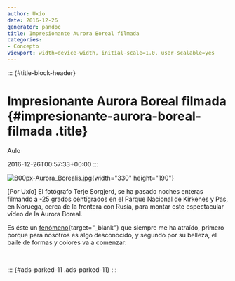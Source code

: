 ```yaml
---
author: Uxío
date: 2016-12-26
generator: pandoc
title: Impresionante Aurora Boreal filmada
categories:
- Concepto
viewport: width=device-width, initial-scale=1.0, user-scalable=yes
---
```


::: {#title-block-header}
# Impresionante Aurora Boreal filmada {#impresionante-aurora-boreal-filmada .title}

Aulo

2016-12-26T00:57:33+00:00
:::

![800px-Aurora_Borealis.jpg](http://upload.wikimedia.org/wikipedia/commons/thumb/6/63/Aurora_Borealis.jpg/800px-Aurora_Borealis.jpg?v=1302602065736){width="330"
height="190"}

\[Por Uxío\] El fotógrafo Terje Sorgjerd, se ha pasado noches enteras
filmando a -25 grados centígrados en el Parque Nacional de Kirkenes y
Pas, en Noruega, cerca de la frontera con Rusia, para montar este
espectacular vídeo de la Aurora Boreal.

Es éste un
[fenómeno](http://es.wikipedia.org/wiki/Aurora_polar){target="_blank"}
que siempre me ha atraído, primero porque para nosotros es algo
desconocido, y segundo por su belleza, el baile de formas y colores va a
comenzar:

 

::: {#ads-parked-11 .ads-parked-11}
:::
